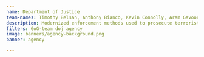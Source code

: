 ```yaml
---
name: Department of Justice
team-names: Timothy Belsan, Anthony Bianco, Kevin Connolly, Aram Gavoor, Aaron Petty
description: Modernized enforcement methods used to prosecute terrorists, war criminals, child sex abusers, and violent felons who unlawfully naturalized. Their efforts resulted in a 98% favorable outcome rate in federal courts.
filters: GoG-team doj agency
image: banners/agency-background.png
banner: agency

---
```

